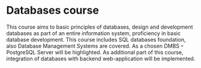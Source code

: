 # Databases course

This course aims to basic principles of databases, design and development databases as
part of an entire information system, proficiency in basic database development. This course
includes SQL databases foundation, also Database Management Systems are covered. As a
chosen DMBS – PostgreSQL Server will be highlighted. As additional part of this course,
integration of databases with backend web-application will be implemented.
